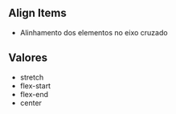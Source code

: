 ## Align Items

- Alinhamento dos elementos no eixo cruzado

## Valores

- stretch
- flex-start
- flex-end
- center